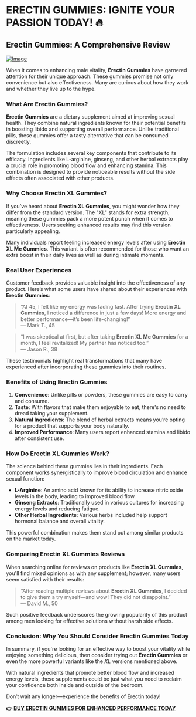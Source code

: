 # ERECTIN GUMMIES: IGNITE YOUR PASSION TODAY! 🔥

## Erectin Gummies: A Comprehensive Review

[![Image](https://www2.sellhealth.com/262/erectin-male-enhancement-gummies-logo.jpg)](https://gchaffi.com/2UEjLtt8)

When it comes to enhancing male vitality, **Erectin Gummies** have garnered attention for their unique approach. These gummies promise not only convenience but also effectiveness. Many are curious about how they work and whether they live up to the hype.

### What Are Erectin Gummies?

**Erectin Gummies** are a dietary supplement aimed at improving sexual health. They combine natural ingredients known for their potential benefits in boosting libido and supporting overall performance. Unlike traditional pills, these gummies offer a tasty alternative that can be consumed discreetly.

The formulation includes several key components that contribute to its efficacy. Ingredients like L-arginine, ginseng, and other herbal extracts play a crucial role in promoting blood flow and enhancing stamina. This combination is designed to provide noticeable results without the side effects often associated with other products.

### Why Choose Erectin XL Gummies?

If you’ve heard about **Erectin XL Gummies**, you might wonder how they differ from the standard version. The "XL" stands for extra strength, meaning these gummies pack a more potent punch when it comes to effectiveness. Users seeking enhanced results may find this version particularly appealing.

Many individuals report feeling increased energy levels after using **Erectin XL Me Gummies**. This variant is often recommended for those who want an extra boost in their daily lives as well as during intimate moments.

### Real User Experiences

Customer feedback provides valuable insight into the effectiveness of any product. Here’s what some users have shared about their experiences with **Erectin Gummies**:

> “At 45, I felt like my energy was fading fast. After trying **Erectin XL Gummies**, I noticed a difference in just a few days! More energy and better performance—it’s been life-changing!”  
> — Mark T., 45

> “I was skeptical at first, but after taking **Erectin XL Me Gummies** for a month, I feel revitalized! My partner has noticed too.”  
> — Jason R., 38

These testimonials highlight real transformations that many have experienced after incorporating these gummies into their routines.

### Benefits of Using Erectin Gummies

1. **Convenience**: Unlike pills or powders, these gummies are easy to carry and consume.
2. **Taste**: With flavors that make them enjoyable to eat, there's no need to dread taking your supplement.
3. **Natural Ingredients**: The blend of herbal extracts means you’re opting for a product that supports your body naturally.
4. **Improved Performance**: Many users report enhanced stamina and libido after consistent use.

### How Do Erectin XL Gummies Work?

The science behind these gummies lies in their ingredients. Each component works synergistically to improve blood circulation and enhance sexual function:

- **L-Arginine**: An amino acid known for its ability to increase nitric oxide levels in the body, leading to improved blood flow.
- **Ginseng Extracts**: Traditionally used in various cultures for increasing energy levels and reducing fatigue.
- **Other Herbal Ingredients**: Various herbs included help support hormonal balance and overall vitality.

This powerful combination makes them stand out among similar products on the market today.

### Comparing Erectin XL Gummies Reviews

When searching online for reviews on products like **Erectin XL Gummies**, you'll find mixed opinions as with any supplement; however, many users seem satisfied with their results:

> “After reading multiple reviews about **Erectin XL Gummies**, I decided to give them a try myself—and wow! They did not disappoint.”  
> — David M., 50

Such positive feedback underscores the growing popularity of this product among men looking for effective solutions without harsh side effects.

### Conclusion: Why You Should Consider Erectin Gummies Today

In summary, if you're looking for an effective way to boost your vitality while enjoying something delicious, then consider trying out **Erectin Gummies** or even the more powerful variants like the *XL* versions mentioned above. 

With natural ingredients that promote better blood flow and increased energy levels, these supplements could be just what you need to reclaim your confidence both inside and outside of the bedroom.

Don’t wait any longer—experience the benefits of Erectin today!



**👉 [BUY ERECTIN GUMMIES FOR ENHANCED PERFORMANCE TODAY](https://gchaffi.com/2UEjLtt8)**